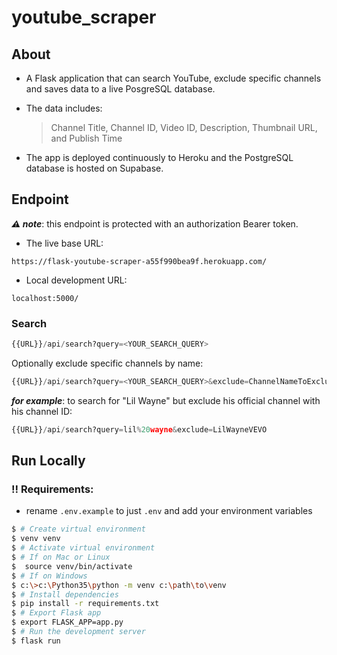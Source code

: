 # youtube_scraper

## About

- A Flask application that can search YouTube, exclude specific channels and saves data to a live PosgreSQL database.

- The data includes:

  > Channel Title, Channel ID, Video ID, Description, Thumbnail URL, and Publish Time

- The app is deployed continuously to Heroku and the PostgreSQL database is hosted on Supabase.

## Endpoint

**_⚠️ note_**: this endpoint is protected with an authorization Bearer token.

- The live base URL:

```
https://flask-youtube-scraper-a55f990bea9f.herokuapp.com/
```

- Local development URL:

```
localhost:5000/
```

### Search

```python
{{URL}}/api/search?query=<YOUR_SEARCH_QUERY>
```

Optionally exclude specific channels by name:

```python
{{URL}}/api/search?query=<YOUR_SEARCH_QUERY>&exclude=ChannelNameToExclude,AnotherChannelToExclude
```

**_for example_**: to search for "Lil Wayne" but exclude his official channel with his channel ID:

```python
{{URL}}/api/search?query=lil%20wayne&exclude=LilWayneVEVO
```

## Run Locally

### ‼️ Requirements:

- rename `.env.example` to just `.env` and add your environment variables

```bash
$ # Create virtual environment
$ venv venv
$ # Activate virtual environment
$ # If on Mac or Linux
$  source venv/bin/activate
$ # If on Windows
$ c:\>c:\Python35\python -m venv c:\path\to\venv
$ # Install dependencies
$ pip install -r requirements.txt
$ # Export Flask app
$ export FLASK_APP=app.py
$ # Run the development server
$ flask run
```
